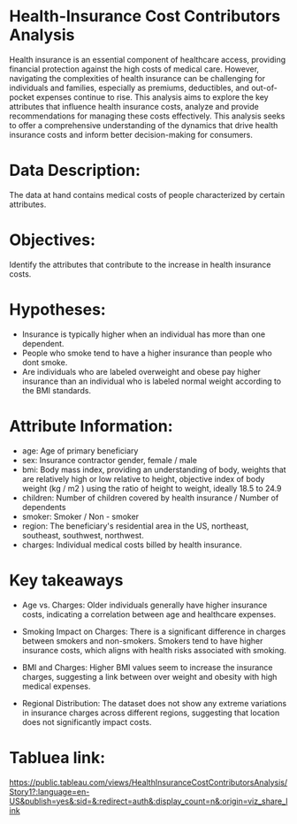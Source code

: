 # Health-Insurance Cost Contributors Analysis
Health insurance is an essential component of healthcare access, providing financial protection against the high costs of medical care. However, navigating the complexities of health insurance can be challenging for individuals and families, especially as premiums, deductibles, and out-of-pocket expenses continue to rise. This analysis aims to explore the key attributes that influence health insurance costs, analyze and provide recommendations for managing these costs effectively. This analysis seeks to offer a comprehensive understanding of the dynamics that drive health insurance costs and inform better decision-making for consumers.
 # Data Description:
The data at hand contains medical costs of people characterized by certain attributes.
# Objectives:
Identify the attributes that contribute to the increase in health insurance costs.
# Hypotheses:
- Insurance is typically higher when an individual has more than one dependent.
- People who smoke tend to have a higher insurance than people who dont smoke.
- Are individuals who are labeled overweight and obese pay higher insurance than an individual who is labeled normal weight according to the BMI standards.
# Attribute Information:
* age: Age of primary beneficiary
* sex: Insurance contractor gender, female / male
* bmi: Body mass index, providing an understanding of body, weights that are relatively high or low relative to height, objective index of body weight (kg / m2
) using the ratio of height to weight, ideally 18.5 to 24.9
* children: Number of children covered by health insurance / Number of dependents
* smoker: Smoker / Non - smoker
* region: The beneficiary's residential area in the US, northeast, southeast, southwest, northwest.
* charges: Individual medical costs billed by health insurance.
# Key takeaways 
- Age vs. Charges: Older individuals generally have higher insurance costs, indicating a correlation between age and healthcare expenses.

- Smoking Impact on Charges: There is a significant difference in charges between smokers and non-smokers. Smokers tend to have higher insurance costs, which aligns with health risks associated with smoking.

- BMI and Charges: Higher BMI values seem to increase the insurance charges, suggesting a link between over weight and obesity with high medical expenses.

- Regional Distribution: The dataset does not show any extreme variations in insurance charges across different regions, suggesting that location does not significantly impact costs.

 # Tabluea link:
https://public.tableau.com/views/HealthInsuranceCostContributorsAnalysis/Story1?:language=en-US&publish=yes&:sid=&:redirect=auth&:display_count=n&:origin=viz_share_link
